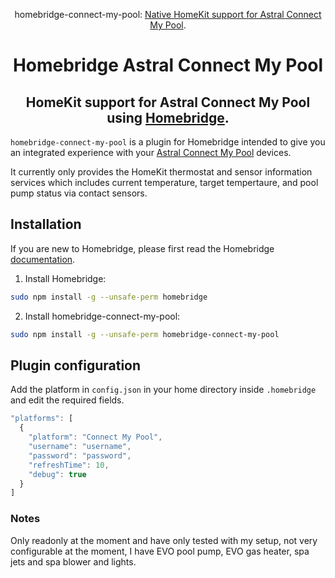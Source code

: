 <SPAN ALIGN="CENTER">

homebridge-connect-my-pool: [Native HomeKit support for Astral Connect My Pool](https://github.com/michaelpettorosso/homebridge-connect-my-pool).

# Homebridge Astral Connect My Pool

## HomeKit support for Astral Connect My Pool using [Homebridge](https://homebridge.io).
</SPAN>

`homebridge-connect-my-pool` is a plugin for Homebridge intended to give you an integrated experience with your [Astral Connect My Pool](https://connectmypool.com.au) devices.

It currently only provides the HomeKit thermostat and sensor information services which includes current temperature, target tempertaure, and pool pump status via contact sensors.

## Installation

If you are new to Homebridge, please first read the Homebridge [documentation](https://www.npmjs.com/package/homebridge).

1. Install Homebridge:
```sh
sudo npm install -g --unsafe-perm homebridge
```

2. Install homebridge-connect-my-pool:
```sh
sudo npm install -g --unsafe-perm homebridge-connect-my-pool
```

## Plugin configuration
Add the platform in `config.json` in your home directory inside `.homebridge` and edit the required fields.

```js
"platforms": [
  {
    "platform": "Connect My Pool",
    "username": "username",
    "password": "password",
    "refreshTime": 10,
    "debug": true
  }
]
```

### Notes

Only readonly at the moment and have only tested with my setup, not very configurable at the moment, I have EVO pool pump, EVO gas heater, spa jets and spa blower and lights.
